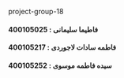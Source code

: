project-group-18
#### فاطیما سلیمانی : 400105025
#### فاطمه سادات لاجوردی : 400105217
#### سیده فاطمه موسوی : 400105252
